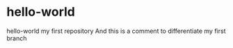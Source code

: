 # hello-world
hello-world my first repository
And this is a comment to differentiate my first branch
